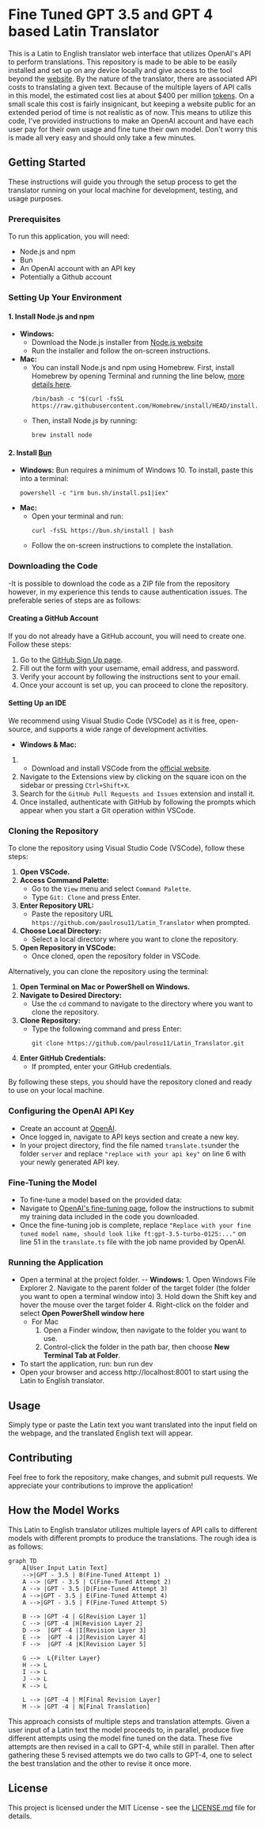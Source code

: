 

# Fine Tuned GPT 3.5 and GPT 4 based Latin Translator 

This is a Latin to English translator web interface that utilizes OpenAI's API to perform translations. This repository is made to be able to be easily installed and set up on any device locally and give access to the tool beyond the [website](https://translate.osmoslearn.com). By the nature of the translator, there are associated API costs to translating a given text. Because of the multiple layers of API calls in this model, the estimated cost lies at about $400 per million [tokens](https://platform.openai.com/tokenizer). On a small scale this cost is fairly insignicant, but keeping a website public for an extended period of time is not realistic as of now. This means to utilize this code, I've provided instructions to make an OpenAI account and have each user pay for their own usage and fine tune their own model. Don't worry this is made all very easy and should only take a few minutes. 

## Getting Started

These instructions will guide you through the setup process to get the translator running on your local machine for development, testing, and usage purposes.

### Prerequisites

To run this application, you will need:
- Node.js and npm
- Bun 
- An OpenAI account with an API key
- Potentially a Github account 

### Setting Up Your Environment

#### 1. Install Node.js and npm
- **Windows:**
  - Download the Node.js installer from [Node.js website](https://nodejs.org/en/download/)
  - Run the installer and follow the on-screen instructions.
- **Mac:**
  - You can install Node.js and npm using Homebrew. First, install Homebrew by opening Terminal and running the line below, [more details here](https://brew.sh).
    ```
    /bin/bash -c "$(curl -fsSL https://raw.githubusercontent.com/Homebrew/install/HEAD/install.sh)"
    ```
  - Then, install Node.js by running:
    ```
    brew install node
    ```

#### 2. Install [Bun]( https://bun.sh/docs/installation)
- **Windows:**
  Bun requires a minimum of Windows 10. 
  To install, paste this into a terminal:
   ```
  powershell -c "irm bun.sh/install.ps1|iex"
   ```
- **Mac:**
  - Open your terminal and run:
    ```
    curl -fsSL https://bun.sh/install | bash
    ```
  -  Follow the on-screen instructions to complete the installation.

### Downloading the Code
-It is possible to download the code as a ZIP file from the repository however, in my experience this tends to cause authentication issues. The preferable series of steps are as follows:

#### Creating a GitHub Account

If you do not already have a GitHub account, you will need to create one. Follow these steps:

1. Go to the [GitHub Sign Up page](https://github.com/join).
2. Fill out the form with your username, email address, and password.
3. Verify your account by following the instructions sent to your email.
4. Once your account is set up, you can proceed to clone the repository.

#### Setting Up an IDE
We recommend using Visual Studio Code (VSCode) as it is free, open-source, and supports a wide range of development activities.

- **Windows & Mac:**
1.  - Download and install VSCode from the [official website](https://code.visualstudio.com/Download).
2. Navigate to the Extensions view by clicking on the square icon on the sidebar or pressing `Ctrl+Shift+X`.
3. Search for the `GitHub Pull Requests and Issues` extension and install it.
4. Once installed, authenticate with GitHub by following the prompts which appear when you start a Git operation within VSCode.

### Cloning the Repository

To clone the repository using Visual Studio Code (VSCode), follow these steps:

1. **Open VSCode.**
2. **Access Command Palette:**
   - Go to the `View` menu and select `Command Palette`.
   - Type `Git: Clone` and press Enter.
3. **Enter Repository URL:**
   - Paste the repository URL `https://github.com/paulrosu11/Latin_Translator` when prompted.
4. **Choose Local Directory:**
   - Select a local directory where you want to clone the repository.
5. **Open Repository in VSCode:**
   - Once cloned, open the repository folder in VSCode.

Alternatively, you can clone the repository using the terminal:

1. **Open Terminal on Mac or PowerShell on Windows.**
2. **Navigate to Desired Directory:**
   - Use the `cd` command to navigate to the directory where you want to clone the repository.
3. **Clone Repository:**
   - Type the following command and press Enter:
     ```
     git clone https://github.com/paulrosu11/Latin_Translator.git
     ```
4. **Enter GitHub Credentials:**
   - If prompted, enter your GitHub credentials.

By following these steps, you should have the repository cloned and ready to use on your local machine.

### Configuring the OpenAI API Key
- Create an account at [OpenAI](https://platform.openai.com/signup).
- Once logged in, navigate to API keys section and create a new key.
- In your project directory, find the file named `translate.ts`under the folder `server` and replace `"replace with your api key"` on line 6 with your newly generated API key.

### Fine-Tuning the Model
- To fine-tune a model based on the provided data:
- Navigate to [OpenAI's fine-tuning page](https://platform.openai.com/docs/guides/fine-tuning), follow the instructions to submit my training data included in the code you downloaded. 
- Once the fine-tuning job is complete, replace `"Replace with your fine tuned model name, should look like ft:gpt-3.5-turbo-0125:..."` on line 51 in the `translate.ts` file with the job name provided by OpenAI.

### Running the Application
- Open a terminal at the project folder.
	-- **Windows:**
		1.  Open Windows File Explorer
		2.  Navigate to the parent folder of the target folder (the folder you want to open a terminal window into)
		3.  Hold down the Shift key and hover the mouse over the target folder
		4.  Right-click on the folder and select  **Open PowerShell window here** 
	- For Mac 
		 1. Open a Finder window, then navigate to the folder you want to use.
		 2.  Control-click the folder in the path bar, then choose  **New Terminal Tab at Folder**.
- To start the application, run:
bun run dev
- Open your browser and access http://localhost:8001 to start using the Latin to English translator.

## Usage

Simply type or paste the Latin text you want translated into the input field on the webpage, and the translated English text will appear.

## Contributing

Feel free to fork the repository, make changes, and submit pull requests. We appreciate your contributions to improve the application!


## How the Model Works

This Latin to English translator utilizes multiple layers of API calls to different models with different prompts to produce the translations.  The rough idea is as follows: 

```mermaid
graph TD
    A[User Input Latin Text] 
    -->|GPT - 3.5 | B(Fine-Tuned Attempt 1)
    A --> |GPT - 3.5 | C(Fine-Tuned Attempt 2)
    A --> |GPT - 3.5 |D(Fine-Tuned Attempt 3)
    A -->|GPT - 3.5 | E(Fine-Tuned Attempt 4)
    A -->|GPT - 3.5 | F(Fine-Tuned Attempt 5)

    B --> |GPT -4 | G[Revision Layer 1]
    C --> |GPT -4 |H[Revision Layer 2]
    D -->  |GPT -4 |I[Revision Layer 3]
    E -->  |GPT -4 |J[Revision Layer 4]
    F -->  |GPT -4 |K[Revision Layer 5]

    G -->  L{Filter Layer}
    H --> L
    I --> L
    J --> L
    K --> L

    L --> |GPT -4 | M[Final Revision Layer]
    M --> |GPT -4 | N[Final Translation]
```

This approach consists of multiple steps and translation attempts. Given a user input of a Latin text the model proceeds to, in parallel, produce five different attempts using the model fine tuned on the data. These five attempts are then revised in a call to GPT-4, while still in parallel. Then after gathering these 5 revised attempts we do two calls to GPT-4, one to select the best translation and the other to revise it once more. 
## License

This project is licensed under the MIT License - see the [LICENSE.md](LICENSE.md) file for details.


